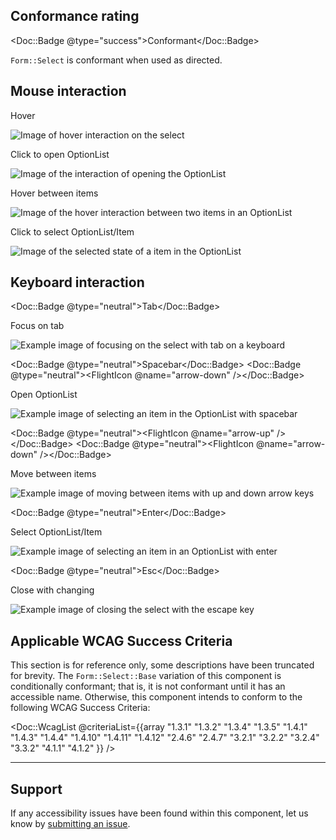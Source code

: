 ## Conformance rating

<Doc::Badge @type="success">Conformant</Doc::Badge>

`Form::Select` is conformant when used as directed.

## Mouse interaction

Hover

![Image of hover interaction on the select](/assets/components/form/select/accessibility/mouse/select-hover.png)

Click to open OptionList

![Image of the interaction of opening the OptionList](/assets/components/form/select/accessibility/mouse/select-click-to-open.png)

Hover between items

![Image of the hover interaction between two items in an OptionList](/assets/components/form/select/accessibility/mouse/select-hover-between-items.png)

Click to select OptionList/Item

![Image of the selected state of a item in the OptionList](/assets/components/form/select/accessibility/mouse/select-click-to-select.png)

## Keyboard interaction

<Doc::Badge @type="neutral">Tab</Doc::Badge>

Focus on tab

![Example image of focusing on the select with tab on a keyboard](/assets/components/form/select/accessibility/keyboard/select-focus.png)

<Doc::Badge @type="neutral">Spacebar</Doc::Badge>
<Doc::Badge @type="neutral"><FlightIcon @name="arrow-down" /></Doc::Badge>

Open OptionList

![Example image of selecting an item in the OptionList with spacebar](/assets/components/form/select/accessibility/keyboard/select-spacebar.png)

<Doc::Badge @type="neutral"><FlightIcon @name="arrow-up" /></Doc::Badge>
<Doc::Badge @type="neutral"><FlightIcon @name="arrow-down" /></Doc::Badge>

Move between items

![Example image of moving between items with up and down arrow keys](/assets/components/form/select/accessibility/keyboard/select-arrow-keys.png)

<Doc::Badge @type="neutral">Enter</Doc::Badge>

Select OptionList/Item

![Example image of selecting an item in an OptionList with enter](/assets/components/form/select/accessibility/keyboard/select-enter.png)

<Doc::Badge @type="neutral">Esc</Doc::Badge>

Close with changing

![Example image of closing the select with the escape key](/assets/components/form/select/accessibility/keyboard/select-focus.png)

## Applicable WCAG Success Criteria

This section is for reference only, some descriptions have been truncated for brevity. The `Form::Select::Base` variation of this component is conditionally conformant; that is, it is not conformant until it has an accessible name. Otherwise, this component intends to conform to the following WCAG Success Criteria:

<Doc::WcagList @criteriaList={{array "1.3.1" "1.3.2" "1.3.4" "1.3.5" "1.4.1" "1.4.3" "1.4.4" "1.4.10" "1.4.11" "1.4.12" "2.4.6" "2.4.7" "3.2.1" "3.2.2" "3.2.4" "3.3.2" "4.1.1" "4.1.2" }} />

---

## Support

If any accessibility issues have been found within this component, let us know by [submitting an issue](https://github.com/hashicorp/design-system/issues/new/choose).